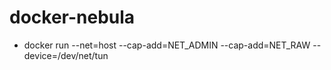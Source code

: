 # docker-nebula

- docker run --net=host --cap-add=NET_ADMIN --cap-add=NET_RAW --device=/dev/net/tun
